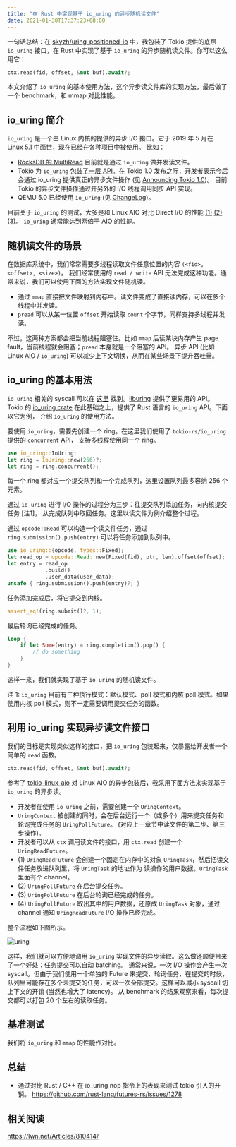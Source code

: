 ```yaml
---
title: "在 Rust 中实现基于 io_uring 的异步随机读文件"
date: 2021-01-30T17:37:23+08:00
---
```


一句话总结：在 [skyzh/uring-positioned-io][0] 中，我包装了 Tokio 提供的底层 `io_uring` 接口，在 Rust 中实现了基于
`io_uring` 的异步随机读文件。你可以这么用它：

```rust
ctx.read(fid, offset, &mut buf).await?;
```

本文介绍了 `io_uring` 的基本使用方法，这个异步读文件库的实现方法，最后做了一个 benchmark，和 mmap 对比性能。

## io_uring 简介

`io_uring` 是一个由 Linux 内核的提供的异步 I/O 接口。它于 2019 年 5 月在 Linux 5.1 中面世，现在已经在各种项目中被使用。
比如：

* [RocksDB 的 MultiRead][1] 目前就是通过 `io_uring` 做并发读文件。
* Tokio 为 `io_uring` [包装了一层 API][2]。在 Tokio 1.0 发布之际，开发者表示今后会通过 io_uring 提供真正的异步文件操作
  (见 [Announcing Tokio 1.0][3])。
  目前 Tokio 的异步文件操作通过开另外的 I/O 线程调用同步 API 实现。
* QEMU 5.0 已经使用 `io_uring` (见 [ChangeLog][4])。

目前关于 `io_uring` 的测试，大多是和 Linux AIO 对比 Direct I/O 的性能 [(1)][5] [(2)][6] [(3)][7]。
`io_uring` 通常能达到两倍于 AIO 的性能。

## 随机读文件的场景

在数据库系统中，我们常常需要多线程读取文件任意位置的内容 `(<fid>, <offset>, <size>)`。
我们经常使用的 `read / write` API 无法完成这种功能。通常来说，我们可以使用下面的方法实现文件随机读。

* 通过 `mmap` 直接把文件映射到内存中。读文件变成了直接读内存，可以在多个线程中并发读。
* `pread` 可以从某一位置 `offset` 开始读取 `count` 个字节，同样支持多线程并发读。

不过，这两种方案都会把当前线程阻塞住。比如 `mmap` 后读某块内存产生 page fault，当前线程就会阻塞；`pread` 本身就是一个阻塞的 API。
异步 API (比如 Linux AIO / `io_uring`) 可以减少上下文切换，从而在某些场景下提升吞吐量。

## io_uring 的基本用法

`io_uring` 相关的 syscall 可以在 [这里][8] 找到。[liburing][9] 提供了更易用的 API。
Tokio 的 [io_uring crate][10] 在此基础之上，提供了 Rust 语言的 `io_uring` API。下面以它为例，
介绍 `io_uring` 的使用方法。

要使用 `io_uring`，需要先创建一个 ring。在这里我们使用了 `tokio-rs/io_uring` 提供的 `concurrent` API，
支持多线程使用同一个 ring。

```rust
use io_uring::IoUring;
let ring = IoUring::new(256)?;
let ring = ring.concurrent();
```

每一个 ring 都对应一个提交队列和一个完成队列，这里设置队列最多容纳 256 个元素。

通过 `io_uring` 进行 I/O 操作的过程分为三步：往提交队列添加任务，向内核提交任务 [注1]，
从完成队列中取回任务。这里以读文件为例介绍整个过程。

通过 `opcode::Read` 可以构造一个读文件任务，通过 `ring.submission().push(entry)` 可以将任务添加到队列中。

```rust
use io_uring::{opcode, types::Fixed};
let read_op = opcode::Read::new(Fixed(fid), ptr, len).offset(offset);
let entry = read_op
            .build()
            .user_data(user_data);
unsafe { ring.submission().push(entry)?; }
```

任务添加完成后，将它提交到内核。

```rust
assert_eq!(ring.submit()?, 1);
```

最后轮询已经完成的任务。

```rust
loop {
    if let Some(entry) = ring.completion().pop() {
        // do something
    }
}
```

这样一来，我们就实现了基于 `io_uring` 的随机读文件。

注 1: `io_uring` 目前有三种执行模式：默认模式、poll 模式和内核 poll 模式。如果使用内核 poll 模式，则不一定需要调用提交任务的函数。

## 利用 io_uring 实现异步读文件接口

我们的目标是实现类似这样的接口，把 `io_uring` 包装起来，仅暴露给开发者一个简单的 `read` 函数。

```rust
ctx.read(fid, offset, &mut buf).await?;
```

参考了 [tokio-linux-aio][11] 对 Linux AIO 的异步包装后，我采用下面方法来实现基于 `io_uring` 的异步读。

* 开发者在使用 `io_uring` 之前，需要创建一个 `UringContext`。
* `UringContext` 被创建的同时，会在后台运行一个（或多个）用来提交任务和轮询完成任务的 `UringPollFuture`。
  (对应上一章节中读文件的第二步、第三步操作)。
* 开发者可以从 `ctx` 调用读文件的接口，用 `ctx.read` 创建一个 `UringReadFuture`。
* (1) `UringReadFuture` 会创建一个固定在内存中的对象 `UringTask`，然后把读文件任务放进队列里，将 `UringTask` 的地址作为
  读操作的用户数据。`UringTask` 里面有个 channel。
* (2) `UringPollFuture` 在后台提交任务。
* (3) `UringPollFuture` 在后台轮询已经完成的任务。
* (4) `UringPollFuture` 取出其中的用户数据，还原成 `UringTask` 对象，通过 channel 通知 `UringReadFuture`
  I/O 操作已经完成。

整个流程如下图所示。

![uring](https://user-images.githubusercontent.com/4198311/106355863-b53ca880-6335-11eb-9dfe-0682aefa1093.png)

这样，我们就可以方便地调用 `io_uring` 实现文件的异步读取。这么做还顺便带来了一个好处：任务提交可以自动 batching。
通常来说，一次 I/O 操作会产生一次 syscall。但由于我们使用一个单独的 Future 来提交、轮询任务，在提交的时候，
队列里可能存在多个未提交的任务，可以一次全部提交。这样可以减小 syscall 切上下文的开销 (当然也增大了 latency)。
从 benchmark 的结果观察来看，每次提交都可以打包 20 个左右的读取任务。

## 基准测试

我们将 `io_uring` 和 `mmap` 的性能作对比。

## 总结

* 通过对比 Rust / C++ 在 io_uring nop 指令上的表现来测试 tokio 引入的开销。
https://github.com/rust-lang/futures-rs/issues/1278

## 相关阅读

[0]: https://github.com/skyzh/uring-positioned-io
[1]: https://github.com/facebook/rocksdb/pull/5881
[2]: https://github.com/tokio-rs/io-uring
[3]: https://tokio.rs/blog/2020-12-tokio-1-0
[4]: https://wiki.qemu.org/ChangeLog/5.0
[5]: https://thenewstack.io/how-io_uring-and-ebpf-will-revolutionize-programming-in-linux/
[6]: https://developers.mattermost.com/blog/hands-on-iouring-go/
[7]: https://zhuanlan.zhihu.com/p/62682475
[8]: https://kernel.dk/io_uring.pdf
[9]: https://github.com/axboe/liburing
[10]: https://github.com/tokio-rs/io-uring
[11]: https://github.com/hmwill/tokio-linux-aio

https://lwn.net/Articles/810414/

